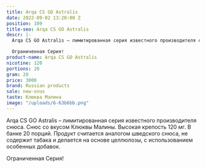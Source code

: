 ```yaml
---
title: Arqa CS GO Astralis
date: 2022-09-02 13:20:00 Z
position: 109
title-seo: Arqa CS GO Astralis
descr: |-
  Arqa CS GO Astralis – лимитированная серия известного производителя снюса. Снюс со вкусом голубики и черники. Высокая крепость 120 мг. В банке 20 порций. Продукт считается аналогом шведского снюса, не содержит табака и делается на основе целлюлозы, с использованием особенных добавок.

  Ограниченная Серия!
product-name: Arqa CS GO Astralis
nicotine: 120
portions: 20
gram: 20
price: 3000
brand: Russian products
sale: new-snus
taste: Клюква Малина
image: "/uploads/6-63b6bb.png"
---
```


Arqa CS GO Astralis – лимитированная серия известного производителя снюса. Снюс со вкусом Клюквы Малины. Высокая крепость 120 мг. В банке 20 порций. Продукт считается аналогом шведского снюса, не содержит табака и делается на основе целлюлозы, с использованием особенных добавок.

Ограниченная Серия!